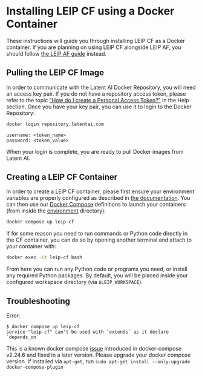 # Installing LEIP CF using a Docker Container

These instructions will guide you through installing LEIP CF as a Docker container. If you are planning on using LEIP CF alongside LEIP AF, you should follow [the LEIP AF guide](../leip-af/docker.md) instead.

## Pulling the LEIP CF Image

In order to communicate with the Latent AI Docker Repository, you will need an access key pair. If you do not have a repository access token, please refer to the topic ["How do I create a Personal Access Token?"](https://leipdocs.latentai.io/home/content/help/#installing-leip) in the Help section. Once you have your key pair, you can use it to login to the Docker Repository:

```bash
docker login repository.latentai.com
```

```text
username: <token_name>
password: <token_value>
```

When your login is complete, you are ready to pull Docker images from Latent AI.

## Creating a LEIP CF Container

In order to create a LEIP CF container, please first ensure your environment variables are properly configured as described in [the documentation](../README.md#workspace-configuration). You can then use our [Docker Compose](https://docs.docker.com/compose/) definitions to launch your containers (from inside the [environment](../../environment/) directory):

```bash
docker compose up leip-cf
```

If for some reason you need to run commands or Python code directly in the CF container, you can do so by opening another terminal and attach to your container with:

```bash
docker exec -it leip-cf bash
```

From here you can run any Python code or programs you need, or install any required Python packages. By default, you will be placed inside your configured workspace directory (via `$LEIP_WORKSPACE`).

## Troubleshooting

Error:
```
$ docker compose up leip-cf
service "leip-cf" can't be used with `extends` as it declare `depends_on`
```
This is a known docker compose [issue](https://github.com/docker/compose/issues/11544) introduced in docker-compose v2.24.6 and fixed in a later version. Please upgrade your docker compose version. If installed via `apt-get`, run `sudo apt-get install --only-upgrade docker-compose-plugin`